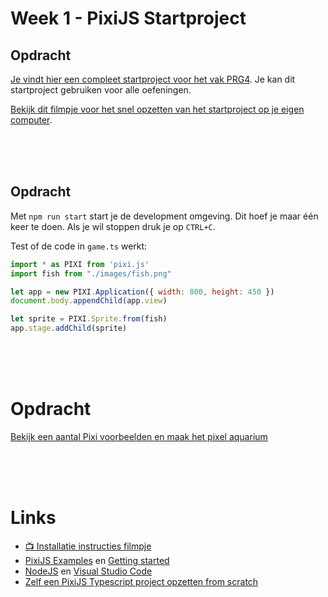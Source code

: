 # Week 1 - PixiJS Startproject

## Opdracht

[Je vindt hier een compleet startproject voor het vak PRG4](https://github.com/HR-CMGT/PRG04-2021-2022-startproject). Je kan dit startproject gebruiken voor alle oefeningen.

[Bekijk dit filmpje voor het snel opzetten van het startproject op je eigen computer](https://youtu.be/uuPprdiFKXI).

<br>
<br>
<br>

## Opdracht

Met `npm run start` start je de development omgeving. Dit hoef je maar één keer te doen. Als je wil stoppen druk je op `CTRL+C`.

Test of de code in `game.ts` werkt:

```javascript
import * as PIXI from 'pixi.js'
import fish from "./images/fish.png"

let app = new PIXI.Application({ width: 800, height: 450 })
document.body.appendChild(app.view)

let sprite = PIXI.Sprite.from(fish)
app.stage.addChild(sprite)
```
<br>
<br>
<br>


# Opdracht 

[Bekijk een aantal Pixi voorbeelden en maak het pixel aquarium](./week1-pixi.md)

<br>
<br>
<br>

# Links

- [📺 Installatie instructies filmpje](https://youtu.be/uuPprdiFKXI)
- [PixiJS Examples](https://pixijs.io/examples/) en [Getting started](https://pixijs.io/guides/basics/getting-started.html)
- [NodeJS](https://nodejs.org/en/) en [Visual Studio Code](https://code.visualstudio.com)
- [Zelf een PixiJS Typescript project opzetten from scratch](https://github.com/HR-CMGT/PRG04-2021-2022-startproject/blob/main/scratch.MD)